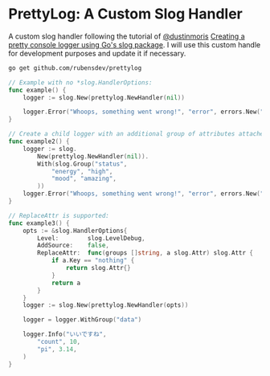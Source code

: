 # PrettyLog: A Custom Slog Handler

A custom slog handler following the tutorial of [@dustinmoris](https://x.com/dustinmoris) [Creating a pretty console logger using Go's slog package](https://dusted.codes/creating-a-pretty-console-logger-using-gos-slog-package). I will use this custom handle for development purposes and update it if necessary.

```bash
go get github.com/rubensdev/prettylog
```

```go
// Example with no *slog.HandlerOptions:
func example() {
    logger := slog.New(prettylog.NewHandler(nil))

    logger.Error("Whoops, something went wrong!", "error", errors.New("zero SLICES of pizza"))
}

// Create a child logger with an additional group of attributes attached to it:
func example2() {
    logger := slog.
        New(prettylog.NewHandler(nil)).
        With(slog.Group("status",
            "energy", "high",
            "mood", "amazing",
        ))
    logger.Error("Whoops, something went wrong!", "error", errors.New("i'm not in the context"))
}

// ReplaceAttr is supported:
func example3() {
    opts := &slog.HandlerOptions{
        Level:        slog.LevelDebug,
        AddSource:    false,
        ReplaceAttr:  func(groups []string, a slog.Attr) slog.Attr {
            if a.Key == "nothing" {
                return slog.Attr{}
            }
            return a
        }
    }
    logger := slog.New(prettylog.NewHandler(opts))

    logger = logger.WithGroup("data")

    logger.Info("いいですね",
        "count", 10,
        "pi", 3.14,
    )
}
```

